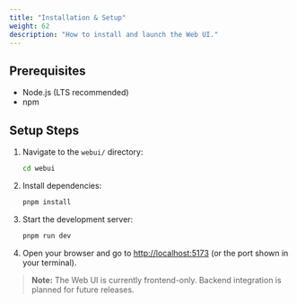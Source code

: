 ```yaml
---
title: "Installation & Setup"
weight: 62
description: "How to install and launch the Web UI."
---
```


## Prerequisites

- Node.js (LTS recommended)
- npm

## Setup Steps

1. Navigate to the `webui/` directory:
   ```bash
   cd webui
   ```
2. Install dependencies:
   ```bash
   pnpm install
   ```
3. Start the development server:
   ```bash
   pnpm run dev
   ```
4. Open your browser and go to [http://localhost:5173](http://localhost:5173) (or the port shown in your terminal).

> **Note:** The Web UI is currently frontend-only. Backend integration is planned for future releases. 